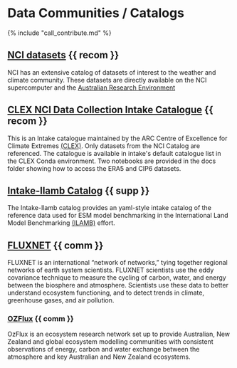 # Data Communities / Catalogs

{% include "call_contribute.md" %}

## [NCI datasets][NCI-geonetwork] {{ recom }}

NCI has an extensive catalog of datasets of interest to the weather and climate community. These datasets are directly available on the NCI supercomputer and the [Australian Research Environment][ARE-opus]

## [CLEX NCI Data Collection Intake Catalogue][Intake-CLEX] {{ recom }}

This is an Intake catalogue maintained by the ARC Centre of Excellence for Climate Extremes [(CLEX)][CLEX-web].
Only datasets from the NCI Catalog are referenced.
The catalogue is available in intake's default catalogue list in the CLEX Conda environment.
Two notebooks are provided in the docs folder showing how to access the ERA5 and CIP6 datasets.

## [Intake-Ilamb Catalog][Intake-Ilamb] {{ supp }}

The Intake-Ilamb catalog provides an yaml-style intake catalog of the reference data used for ESM model benchmarking in the International Land Model Benchmarking [(ILAMB)][ILAMB-web] effort.

## [FLUXNET][FLUXNET-web] {{ comm }}

FLUXNET is an international “network of networks,” tying together regional networks of earth system scientists. FLUXNET scientists use the eddy covariance technique to measure the cycling of carbon, water, and energy between the biosphere and atmosphere. Scientists use these data to better understand ecosystem functioning, and to detect trends in climate, greenhouse gases, and air pollution.

### [OZFlux][OZFlux-web] {{ comm }}

OzFlux is an ecosystem research network set up to provide Australian, New Zealand and global ecosystem modelling communities with consistent observations of energy, carbon and water exchange between the atmosphere and key Australian and New Zealand ecosystems.

[NCI-geonetwork]:https://geonetwork.nci.org.au/geonetwork/srv/eng/catalog.search#/home
[ARE-opus]: https://opus.nci.org.au/display/Help/ARE+User+Guide
[OZFlux-web]: https://www.ozflux.org.au
[FLUXNET-web]: https://fluxnet.org/
[CLEX-web]: https://climateextremes.org.au/
[Intake-CLEX]: https://github.com/coecms/nci-intake-catalogue
[ILAMB-web]: https://www.ilamb.org/
[Intake-Ilamb]: https://github.com/nocollier/intake-ilamb
